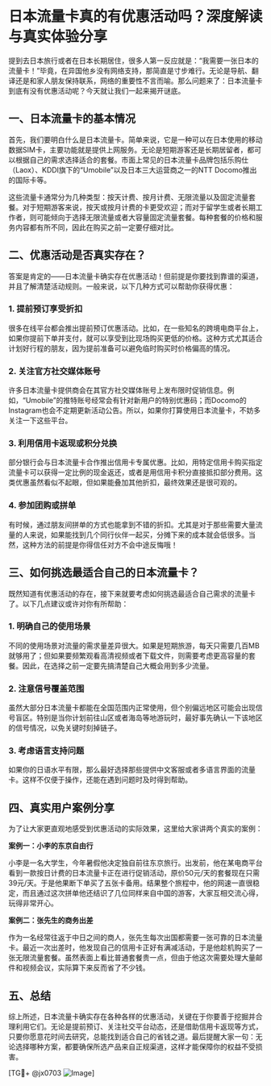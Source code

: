 # 日本流量卡真的有优惠活动吗？深度解读与真实体验分享

提到去日本旅行或者在日本长期居住，很多人第一反应就是：“我需要一张日本的流量卡！”毕竟，在异国他乡没有网络支持，那简直是寸步难行。无论是导航、翻译还是和家人朋友保持联系，网络的重要性不言而喻。那么问题来了：日本流量卡到底有没有优惠活动呢？今天就让我们一起来揭开谜底。

## 一、日本流量卡的基本情况

首先，我们要明白什么是日本流量卡。简单来说，它是一种可以在日本使用的移动数据SIM卡，主要功能就是提供上网服务。无论是短期游客还是长期居留者，都可以根据自己的需求选择适合的套餐。市面上常见的日本流量卡品牌包括乐购仕（Laox）、KDDI旗下的“Umobile”以及日本三大运营商之一的NTT Docomo推出的国际卡等。

这些流量卡通常分为几种类型：按天计费、按月计费、无限流量以及固定流量套餐。对于短期游客来说，按天或按月计费的卡更受欢迎；而对于留学生或者长期工作者，则可能倾向于选择无限流量或者大容量固定流量套餐。每种套餐的价格和服务内容都有所不同，因此在购买之前一定要仔细对比。

## 二、优惠活动是否真实存在？

答案是肯定的——日本流量卡确实存在优惠活动！但前提是你要找到靠谱的渠道，并且了解清楚活动规则。一般来说，以下几种方式可以帮助你获得优惠：

### 1. 提前预订享受折扣

很多在线平台都会推出提前预订优惠活动。比如，在一些知名的跨境电商平台上，如果你提前下单并支付，就可以享受到比现场购买更低的价格。这种方式尤其适合计划好行程的朋友，因为提前准备可以避免临时购买时价格偏高的情况。

### 2. 关注官方社交媒体账号

许多日本流量卡提供商会在其官方社交媒体账号上发布限时促销信息。例如，“Umobile”的推特账号经常会有针对新用户的特别优惠码；而Docomo的Instagram也会不定期更新活动公告。所以，如果你打算使用日本流量卡，不妨多关注一下这些平台。

### 3. 利用信用卡返现或积分兑换

部分银行会与日本流量卡合作推出信用卡专属优惠。比如，用特定信用卡购买指定流量卡可以获得一定比例的现金返还，或者是用信用卡积分直接抵扣部分费用。这类优惠虽然看似不起眼，但如果能叠加其他折扣，最终效果还是很可观的。

### 4. 参加团购或拼单

有时候，通过朋友间拼单的方式也能拿到不错的折扣。尤其是对于那些需要大量流量的人来说，如果能找到几个同行伙伴一起买，分摊下来的成本就会低很多。当然，这种方法的前提是你得信任对方不会中途反悔哦！

## 三、如何挑选最适合自己的日本流量卡？

既然知道有优惠活动的存在，接下来就要考虑如何挑选最适合自己需求的流量卡了。以下几点建议或许对你有所帮助：

### 1. 明确自己的使用场景

不同的使用场景对流量的需求量差异很大。如果是短期旅游，每天只需要几百MB就够用了；但如果要频繁观看高清视频或者下载文件，则需要考虑更高容量的套餐。因此，在选择之前一定要先搞清楚自己大概会用到多少流量。

### 2. 注意信号覆盖范围

虽然大部分日本流量卡都能在全国范围内正常使用，但个别偏远地区可能会出现信号盲区。特别是当你计划前往山区或者海岛等地游玩时，最好事先确认一下该地区的信号情况，以免关键时刻掉链子。

### 3. 考虑语言支持问题

如果你的日语水平有限，那么最好选择那些提供中文客服或者多语言界面的流量卡。这样不仅便于操作，还能在遇到问题时及时得到帮助。

## 四、真实用户案例分享

为了让大家更直观地感受到优惠活动的实际效果，这里给大家讲两个真实的案例：

**案例一：小李的东京自由行**

小李是一名大学生，今年暑假他决定独自前往东京旅行。出发前，他在某电商平台看到一款按日计费的日本流量卡正在进行促销活动，原价50元/天的套餐现在只需39元/天。于是他果断下单买了五张卡备用。结果整个旅程中，他的网速一直很稳定，而且通过这次拼单他还结识了几位同样来自中国的游客，大家互相交流心得，玩得非常开心。

**案例二：张先生的商务出差**

作为一名经常往返于中日之间的商人，张先生每次出国都需要一张可靠的日本流量卡。最近一次出差时，他发现自己的信用卡正好有满减活动，于是他趁机购买了一张无限流量套餐。虽然表面上看比普通套餐贵一点，但由于他这次需要处理大量邮件和视频会议，实际算下来反而省了不少钱。

## 五、总结

综上所述，日本流量卡确实存在各种各样的优惠活动，关键在于你要善于挖掘并合理利用它们。无论是提前预订、关注社交平台动态，还是借助信用卡返现等方式，只要你愿意花时间去研究，总能找到适合自己的省钱之道。最后提醒大家一句：无论选择哪种方案，都要确保所选产品来自正规渠道，这样才能保障你的权益不受损害。

[TG💪+ @jx0703 ![Image](https://github.com/user-attachments/assets/dbca1d08-cadb-493c-b0ec-ad6f7a83f270)]
